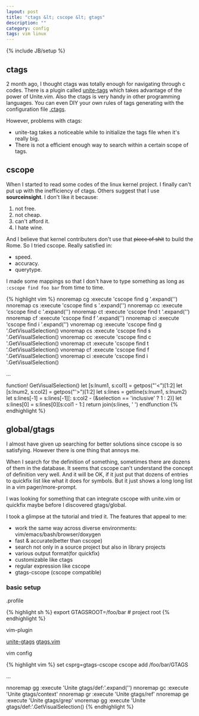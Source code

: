 ```yaml
---
layout: post
title: "ctags &lt; cscope &lt; gtags"
description: ""
category: config
tags: vim linux
---
```

{% include JB/setup %}

## ctags

2 month ago, I thought ctags was totally enough for navigating through c codes.
There is a plugin called [unite-tags](https://github.com/tsukkee/unite-tag) which takes advantage of the power of Unite.vim.
Also the ctags is very handy in other programming languages.
You can even DIY your own rules of tags generating with the configuration file [.ctags](https://gist.github.com/farseer90718/6315911).

However, problems with ctags:

* unite-tag takes a noticeable while to initialize the tags file when it's really big.
* There is not a efficient enough way to search within a certain scope of tags.

## cscope

When I started to read some codes of the linux kernel project. I finally can't put up with the inefficiency of ctags.
Others suggest that I use **sourceinsight**. I don't like it because:

1. not free.
2. not cheap.
3. can't afford it.
4. I hate wine.

And I believe that kernel contributers don't use that <del>piece of shit</del> to build the Rome.
So I tried cscope.
Really satisfied in:

* speed.
* accuracy.
* querytype.

I made some mappings so that I don't have to type something as long as `:cscope find foo bar` from time to time.

{% highlight vim %}
nnoremap <leader>cg :execute 'cscope find g '.expand('<cword>')<CR>
nnoremap <leader>cs :execute 'cscope find s '.expand('<cword>')<CR>
nnoremap <leader>cc :execute 'cscope find c '.expand('<cword>')<CR>
nnoremap <leader>ct :execute 'cscope find t '.expand('<cword>')<CR>
nnoremap <leader>cf :execute 'cscope find f '.expand('<cword>')<CR>
nnoremap <leader>ci :execute 'cscope find i '.expand('<cword>')<CR>
vnoremap <leader>cg <ESC>:execute 'cscope find g '.GetVisualSelection()<CR>
vnoremap <leader>cs <ESC>:execute 'cscope find s '.GetVisualSelection()<CR>
vnoremap <leader>cc <ESC>:execute 'cscope find c '.GetVisualSelection()<CR>
vnoremap <leader>ct <ESC>:execute 'cscope find t '.GetVisualSelection()<CR>
vnoremap <leader>cf <ESC>:execute 'cscope find f '.GetVisualSelection()<CR>
vnoremap <leader>ci <ESC>:execute 'cscope find i '.GetVisualSelection()<CR>

...

function! GetVisualSelection()
    let [s:lnum1, s:col1] = getpos("'<")[1:2]
    let [s:lnum2, s:col2] = getpos("'>")[1:2]
    let s:lines = getline(s:lnum1, s:lnum2)
    let s:lines[-1] = s:lines[-1][: s:col2 - (&selection == 'inclusive' ? 1 : 2)]
    let s:lines[0] = s:lines[0][s:col1 - 1:]
    return join(s:lines, ' ')
endfunction
{% endhighlight %}

## global/gtags

I almost have given up searching for better solutions since cscope is so satisfying.
However there is one thing that annoys me.

When I search for the definition of something, sometimes there are dozens of them in the database.
It seems that cscope can't understand the concept of definition very well.
And it will be OK, if it just put that dozens of entries to quickfix list like what it does for symbols.
But it just shows a long long list in a vim pager/more-prompt.

I was looking for something that can integrate cscope with unite.vim or quickfix maybe before I discovered gtags/global.

I took a glimpse at the tutorial and tried it.
The features that appeal to me:

* work the same way across diverse environments: vim/emacs/bash/browser/doxygen
* fast & accurate(better than cscope)
* search not only in a source project but also in library projects
* various output format(for quickfix)
* customizable like ctags
* regular expression like cscope
* gtags-cscope (cscope compatible)

### basic setup

.profile

{% highlight sh %}
export GTAGSROOT=/foo/bar # project root
{% endhighlight %}

vim-plugin

[unite-gtags](https://github.com/hewes/unite-gtags)
[gtags.vim](https://github.com/vim-scripts/gtags.vim)

vim config

{% highlight vim %}
set csprg=gtags-cscope
cscope add /foo/bar/GTAGS

...

nnoremap <leader>gg :execute 'Unite gtags/def:'.expand('<cword>')<CR>
nnoremap <leader>gc :execute 'Unite gtags/context'<CR>
nnoremap <leader>gr :execute 'Unite gtags/ref'<CR>
nnoremap <leader>ge :execute 'Unite gtags/grep'<CR>
vnoremap <leader>gg <ESC>:execute 'Unite gtags/def:'.GetVisualSelection()<CR>
{% endhighlight %}
